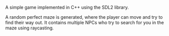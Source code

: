 A simple game implemented in C++ using the SDL2 library.

A random perfect maze is generated, where the player can move and try to find their way out. It contains multiple NPCs who try to search for you in the maze using raycasting.
